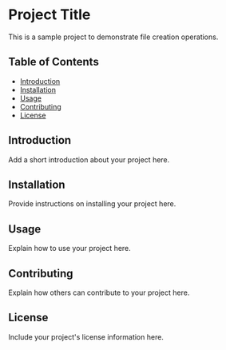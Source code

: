 # Project Title

This is a sample project to demonstrate file creation operations.

## Table of Contents

- [Introduction](#introduction)
- [Installation](#installation)
- [Usage](#usage)
- [Contributing](#contributing)
- [License](#license)

## Introduction

Add a short introduction about your project here.

## Installation

Provide instructions on installing your project here.

## Usage

Explain how to use your project here.

## Contributing

Explain how others can contribute to your project here.

## License

Include your project's license information here.